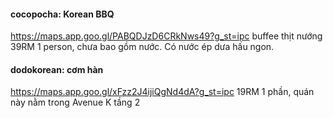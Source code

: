 #### cocopocha: Korean BBQ
https://maps.app.goo.gl/PABQDJzD6CRkNws49?g_st=ipc
buffee thịt nướng 39RM 1 person, chưa bao gồm nước. Có nước ép dưa hấu ngon.

#### dodokorean: cơm hàn
https://maps.app.goo.gl/xFzz2J4ijiQgNd4dA?g_st=ipc
19RM 1 phần, quán này nằm trong Avenue K tầng 2
